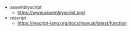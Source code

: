 - assemblyscript
  - https://www.assemblyscript.org/
- rescript
  - https://rescript-lang.org/docs/manual/latest/function